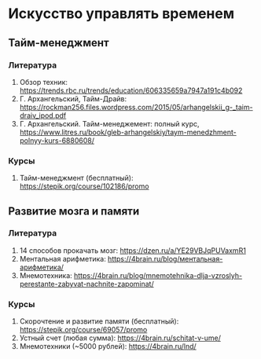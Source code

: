 # Искусство управлять временем

## Тайм-менеджмент

### Литература
1. Обзор техник: https://trends.rbc.ru/trends/education/606335659a7947a191c4b092
2. Г. Архангельский, Тайм-Драйв: https://rockman256.files.wordpress.com/2015/05/arhangelskii_g-_taim-draiv_ipod.pdf
3. Г. Архангельский. Тайм-менеджемент: полный курс, https://www.litres.ru/book/gleb-arhangelskiy/taym-menedzhment-polnyy-kurs-6880608/

### Курсы
1. Тайм-менеджмент (бесплатный): https://stepik.org/course/102186/promo

## Развитие мозга и памяти

### Литература
1. 14 способов прокачать мозг: https://dzen.ru/a/YE29VBJqPUVaxmR1
2. Ментальная арифметика: https://4brain.ru/blog/ментальная-арифметика/
3. Мнемотехника: https://4brain.ru/blog/mnemotehnika-dlja-vzroslyh-perestante-zabyvat-nachnite-zapominat/

### Курсы
1. Скорочтение и развитие памяти (бесплатный): https://stepik.org/course/69057/promo
2. Устный счет (любая сумма): https://4brain.ru/schitat-v-ume/
3. Мнемотехники (~5000 рублей): https://4brain.ru/lnd/
